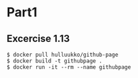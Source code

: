 # Part1
## Excercise 1.13

```
$ docker pull hulluukko/github-page
$ docker build -t githubpage .
$ docker run -it --rm --name githubpage
```



